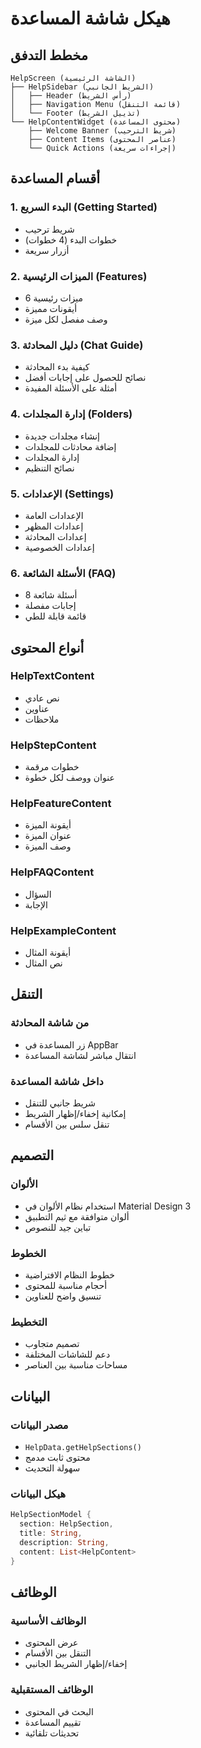 # هيكل شاشة المساعدة

## مخطط التدفق

```
HelpScreen (الشاشة الرئيسية)
├── HelpSidebar (الشريط الجانبي)
│   ├── Header (رأس الشريط)
│   ├── Navigation Menu (قائمة التنقل)
│   └── Footer (تذييل الشريط)
└── HelpContentWidget (محتوى المساعدة)
    ├── Welcome Banner (شريط الترحيب)
    ├── Content Items (عناصر المحتوى)
    └── Quick Actions (إجراءات سريعة)
```

## أقسام المساعدة

### 1. البدء السريع (Getting Started)
- شريط ترحيب
- خطوات البدء (4 خطوات)
- أزرار سريعة

### 2. الميزات الرئيسية (Features)
- 6 ميزات رئيسية
- أيقونات مميزة
- وصف مفصل لكل ميزة

### 3. دليل المحادثة (Chat Guide)
- كيفية بدء المحادثة
- نصائح للحصول على إجابات أفضل
- أمثلة على الأسئلة المفيدة

### 4. إدارة المجلدات (Folders)
- إنشاء مجلدات جديدة
- إضافة محادثات للمجلدات
- إدارة المجلدات
- نصائح التنظيم

### 5. الإعدادات (Settings)
- الإعدادات العامة
- إعدادات المظهر
- إعدادات المحادثة
- إعدادات الخصوصية

### 6. الأسئلة الشائعة (FAQ)
- 8 أسئلة شائعة
- إجابات مفصلة
- قائمة قابلة للطي

## أنواع المحتوى

### HelpTextContent
- نص عادي
- عناوين
- ملاحظات

### HelpStepContent
- خطوات مرقمة
- عنوان ووصف لكل خطوة

### HelpFeatureContent
- أيقونة الميزة
- عنوان الميزة
- وصف الميزة

### HelpFAQContent
- السؤال
- الإجابة

### HelpExampleContent
- أيقونة المثال
- نص المثال

## التنقل

### من شاشة المحادثة
- زر المساعدة في AppBar
- انتقال مباشر لشاشة المساعدة

### داخل شاشة المساعدة
- شريط جانبي للتنقل
- إمكانية إخفاء/إظهار الشريط
- تنقل سلس بين الأقسام

## التصميم

### الألوان
- استخدام نظام الألوان في Material Design 3
- ألوان متوافقة مع ثيم التطبيق
- تباين جيد للنصوص

### الخطوط
- خطوط النظام الافتراضية
- أحجام مناسبة للمحتوى
- تنسيق واضح للعناوين

### التخطيط
- تصميم متجاوب
- دعم للشاشات المختلفة
- مساحات مناسبة بين العناصر

## البيانات

### مصدر البيانات
- `HelpData.getHelpSections()`
- محتوى ثابت مدمج
- سهولة التحديث

### هيكل البيانات
```dart
HelpSectionModel {
  section: HelpSection,
  title: String,
  description: String,
  content: List<HelpContent>
}
```

## الوظائف

### الوظائف الأساسية
- عرض المحتوى
- التنقل بين الأقسام
- إخفاء/إظهار الشريط الجانبي

### الوظائف المستقبلية
- البحث في المحتوى
- تقييم المساعدة
- تحديثات تلقائية
